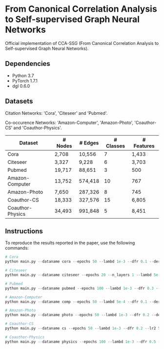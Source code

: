 #  From Canonical Correlation Analysis to Self-supervised Graph Neural Networks
Official implementation of CCA-SSG (From Canonical Correlation Analysis to Self-supervised Graph Neural Networks).

## Dependencies

- Python 3.7
- PyTorch 1.7.1
- dgl 0.6.0


## Datasets

Citation Networks: 'Cora', 'Citeseer' and 'Pubmed'.

Co-occurence Networks: 'Amazon-Computer', 'Amazon-Photo', 'Coauthor-CS' and 'Coauthor-Physics'.

| Dataset          | # Nodes | # Edges | # Classes | # Features |
| ---------------- | ------- | ------- | --------- | ---------- |
| Cora             | 2,708   | 10,556  | 7         | 1,433      |
| Citeseer         | 3,327   | 9,228   | 6         | 3,703      |
| Pubmed           | 19,717  | 88,651  | 3         | 500        |
| Amazon-Computer  | 13,752  | 574,418 | 10        | 767        |
| Amazon-Photo     | 7,650   | 287,326 | 8         | 745        |
| Coauthor-CS      | 18,333  | 327,576 | 15        | 6,805      |
| Coauthor-Physics | 34,493  | 991,848 | 5         | 8,451      |

## Instructions
To reproduce the results reported in the paper, use the following commands: 
```python
# Cora 
python main.py --dataname cora --epochs 50 --lambd 1e-3 --dfr 0.1 --der 0.4 --lr2 1e-2 --wd2 1e-4

# Citeseer
python main.py --dataname citeseer --epochs 20 --n_layers 1 --lambd 5e-4 --dfr 0.0 --der 0.4 --lr2 1e-2 --wd2 1e-2

# Pubmed
python main.py --dataname pubmed --epochs 100 --lambd 1e-3 --dfr 0.3 --der 0.5 --lr2 1e-2 --wd2 1e-4

# Amazon-Computer
python main.py --dataname comp --epochs 50 --lambd 5e-4 --dfr 0.1 --der 0.3 --lr2 1e-2 --wd2 1e-4

# Amazon-Photo
python main.py --dataname photo --epochs 50 --lambd 1e-3 --dfr 0.2 --der 0.3 --lr2 1e-2 --wd2 1e-4

# Coauthor-CS
python main.py --dataname cs --epochs 50 --lambd 1e-3 --dfr 0.2 --lr2 5e-3 --wd2 1e-4 --use_mlp

# Coauthor-Physics
python main.py --dataname physics --epochs 100 --lambd 1e-3 --dfr 0.5 --der 0.5 --lr2 5e-3 --wd2 1e-4
```